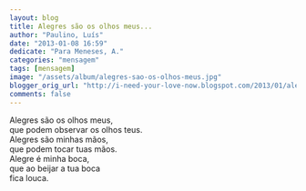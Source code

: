 ```yaml
---
layout: blog
title: Alegres são os olhos meus...
author: "Paulino, Luís"
date: "2013-01-08 16:59"
dedicate: "Para Meneses, A."
categories: "mensagem"
tags: [mensagem]
image: "/assets/album/alegres-sao-os-olhos-meus.jpg"
blogger_orig_url: "http://i-need-your-love-now.blogspot.com/2013/01/alegres-sao-os-olhos-meus-que-podem.html"
comments: false
---
```

Alegres são os olhos meus,\
que podem observar os olhos teus.\
Alegres são minhas mãos,\
que podem tocar tuas mãos.\
Alegre é minha boca,\
que ao beijar a tua boca\
fica louca.
